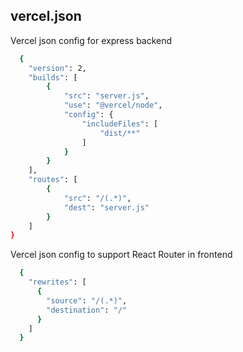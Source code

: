 ## vercel.json

Vercel json config for express backend
```bash
  {
    "version": 2,
    "builds": [
        {
            "src": "server.js",
            "use": "@vercel/node",
            "config": {
                "includeFiles": [
                    "dist/**"
                ]
            }
        }
    ],
    "routes": [
        {
            "src": "/(.*)",
            "dest": "server.js"
        }
    ]
}
```

Vercel json config to support React Router in frontend
```bash
  {
    "rewrites": [
      {
        "source": "/(.*)",
        "destination": "/"
      }
    ]
  }
```
